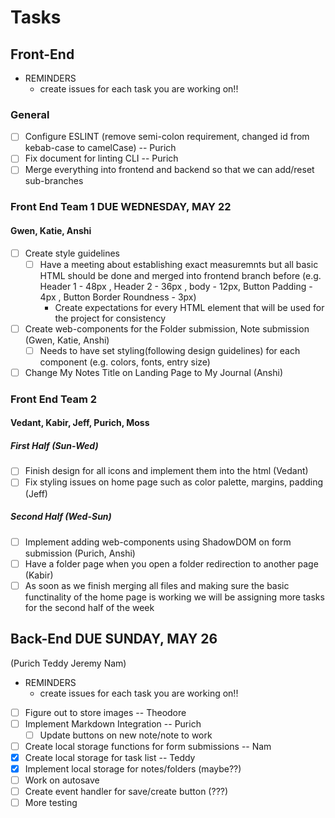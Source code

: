 # Tasks 

## Front-End 

- REMINDERS
    - create issues for each task you are working on!!
### General
- [ ] Configure ESLINT (remove semi-colon requirement, changed id from kebab-case to camelCase) -- Purich
- [ ] Fix document for linting CLI -- Purich
- [ ] Merge everything into frontend and backend so that we can add/reset sub-branches

### Front End Team 1 **DUE WEDNESDAY, MAY 22**
#### Gwen, Katie, Anshi

- [ ] Create style guidelines
    - [ ] Have a meeting about establishing exact measuremnts but all basic HTML should be done and merged into frontend branch before (e.g. Header 1 - 48px , Header 2 - 36px , body - 12px, Button Padding - 4px , Button Border Roundness - 3px)
        - Create expectations for every HTML element that will be used for the project for consistency
- [ ] Create web-components for the Folder submission, Note submission (Gwen, Katie, Anshi)
    - [ ] Needs to have set styling(following design guidelines) for each component (e.g. colors, fonts, entry size)
- [ ] Change My Notes Title on Landing Page to My Journal (Anshi)

### Front End Team 2 
#### Vedant, Kabir, Jeff, Purich, Moss

##### First Half (Sun-Wed)
- [ ] Finish design for all icons and implement them into the html (Vedant)
- [ ] Fix styling issues on home page such as color palette, margins, padding (Jeff)
##### Second Half (Wed-Sun)
- [ ] Implement adding web-components using ShadowDOM on form submission (Purich, Anshi)
- [ ] Have a folder page when you open a folder redirection to another page (Kabir)
- [ ] As soon as we finish merging all files and making sure the basic functinality of the home page is working we will be assigning more tasks for the second half of the week

## Back-End **DUE SUNDAY, MAY 26**

(Purich Teddy Jeremy Nam)

- REMINDERS
    - create issues for each task you are working on!!

- [ ] Figure out to store images -- Theodore
- [ ] Implement Markdown Integration -- Purich
    - [ ] Update buttons on new note/note to work
- [ ] Create local storage functions for form submissions -- Nam
- [x] Create local storage for task list -- Teddy
- [x] Implement local storage for notes/folders (maybe??)
- [ ] Work on autosave
- [ ] Create event handler for save/create button (???)
- [ ] More testing
